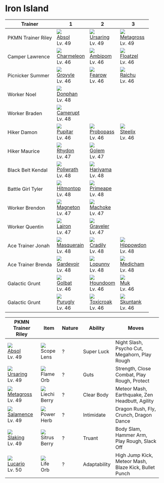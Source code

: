 # Iron Island

Trainer            | 1                                    | 2                                    | 3                                    
---                | ---                                  | ---                                  | ---                                  
PKMN Trainer Riley | ![][359]<br> [Absol]<br> Lv. 49      | ![][217]<br> [Ursaring]<br> Lv. 49   | ![][376]<br> [Metagross]<br> Lv. 49  | ![][373]<br> [Salamence]<br> Lv. 49  | ![][289]<br> [Slaking]<br> Lv. 49    | ![][448]<br> [Lucario]<br> Lv. 50    
Camper Lawrence    | ![][005]<br> [Charmeleon]<br> Lv. 46 | ![][424]<br> [Ambipom]<br> Lv. 46    | ![][419]<br> [Floatzel]<br> Lv. 46   
Picnicker Summer   | ![][253]<br> [Grovyle]<br> Lv. 46    | ![][022]<br> [Fearow]<br> Lv. 46     | ![][026]<br> [Raichu]<br> Lv. 46     
Worker Noel        | ![][232]<br> [Donphan]<br> Lv. 48    
Worker Braden      | ![][323]<br> [Camerupt]<br> Lv. 48   
Hiker Damon        | ![][247]<br> [Pupitar]<br> Lv. 46    | ![][476]<br> [Probopass]<br> Lv. 46  | ![][208]<br> [Steelix]<br> Lv. 46    
Hiker Maurice      | ![][112]<br> [Rhydon]<br> Lv. 47     | ![][076]<br> [Golem]<br> Lv. 47      
Black Belt Kendal  | ![][062]<br> [Poliwrath]<br> Lv. 48  | ![][297]<br> [Hariyama]<br> Lv. 48   
Battle Girl Tyler  | ![][237]<br> [Hitmontop]<br> Lv. 48  | ![][057]<br> [Primeape]<br> Lv. 48   
Worker Brendon     | ![][082]<br> [Magneton]<br> Lv. 47   | ![][067]<br> [Machoke]<br> Lv. 47    
Worker Quentin     | ![][305]<br> [Lairon]<br> Lv. 47     | ![][075]<br> [Graveler]<br> Lv. 47   
Ace Trainer Jonah  | ![][284]<br> [Masquerain]<br> Lv. 48 | ![][346]<br> [Cradily]<br> Lv. 48    | ![][450]<br> [Hippowdon]<br> Lv. 48  
Ace Trainer Brenda | ![][282]<br> [Gardevoir]<br> Lv. 48  | ![][428]<br> [Lopunny]<br> Lv. 48    | ![][308]<br> [Medicham]<br> Lv. 48   
Galactic Grunt     | ![][042]<br> [Golbat]<br> Lv. 46     | ![][229]<br> [Houndoom]<br> Lv. 46   | ![][089]<br> [Muk]<br> Lv. 46        
Galactic Grunt     | ![][432]<br> [Purugly]<br> Lv. 46    | ![][454]<br> [Toxicroak]<br> Lv. 46  | ![][435]<br> [Skuntank]<br> Lv. 46   

PKMN Trainer Riley                  | Item                               | Nature | Ability      | Moves                                                
---                                 | ---                                | --- | ---          | ---                                                  
![][359]<br> [Absol]<br> Lv. 49     | ![][scope-lens]<br> Scope Lens     | ? | Super Luck   | Night Slash, Psycho Cut, Megahorn, Play Rough        
![][217]<br> [Ursaring]<br> Lv. 49  | ![][flame-orb]<br> Flame Orb       | ? | Guts         | Strength, Close Combat, Play Rough, Protect          
![][376]<br> [Metagross]<br> Lv. 49 | ![][liechi-berry]<br> Liechi Berry | ? | Clear Body   | Meteor Mash, Earthquake, Zen Headbutt, Agility       
![][373]<br> [Salamence]<br> Lv. 49 | ![][power-herb]<br> Power Herb     | ? | Intimidate   | Dragon Rush, Fly, Crunch, Dragon Dance               
![][289]<br> [Slaking]<br> Lv. 49   | ![][sitrus-berry]<br> Sitrus Berry | ? | Truant       | Body Slam, Hammer Arm, Play Rough, Slack Off         
![][448]<br> [Lucario]<br> Lv. 50   | ![][life-orb]<br> Life Orb         | ? | Adaptability | High Jump Kick, Meteor Mash, Blaze Kick, Bullet Punch



[Charmeleon]: ../../pokemon_changes/005/
[Fearow]: ../../pokemon_changes/022/
[Raichu]: ../../pokemon_changes/026/
[Golbat]: ../../pokemon_changes/042/
[Primeape]: ../../pokemon_changes/057/
[Poliwrath]: ../../pokemon_changes/062/
[Machoke]: ../../pokemon_changes/067/
[Graveler]: ../../pokemon_changes/075/
[Golem]: ../../pokemon_changes/076/
[Magneton]: ../../pokemon_changes/082/
[Muk]: ../../pokemon_changes/089/
[Rhydon]: ../../pokemon_changes/112/
[Steelix]: ../../pokemon_changes/208/
[Ursaring]: ../../pokemon_changes/217/
[Houndoom]: ../../pokemon_changes/229/
[Donphan]: ../../pokemon_changes/232/
[Hitmontop]: ../../pokemon_changes/237/
[Pupitar]: ../../pokemon_changes/247/
[Grovyle]: ../../pokemon_changes/253/
[Gardevoir]: ../../pokemon_changes/282/
[Masquerain]: ../../pokemon_changes/284/
[Slaking]: ../../pokemon_changes/289/
[Hariyama]: ../../pokemon_changes/297/
[Lairon]: ../../pokemon_changes/305/
[Medicham]: ../../pokemon_changes/308/
[Camerupt]: ../../pokemon_changes/323/
[Cradily]: ../../pokemon_changes/346/
[Absol]: ../../pokemon_changes/359/
[Salamence]: ../../pokemon_changes/373/
[Metagross]: ../../pokemon_changes/376/
[Floatzel]: ../../pokemon_changes/419/
[Ambipom]: ../../pokemon_changes/424/
[Lopunny]: ../../pokemon_changes/428/
[Purugly]: ../../pokemon_changes/432/
[Skuntank]: ../../pokemon_changes/435/
[Lucario]: ../../pokemon_changes/448/
[Hippowdon]: ../../pokemon_changes/450/
[Toxicroak]: ../../pokemon_changes/454/
[Probopass]: ../../pokemon_changes/476/
[flame-orb]: ../img/items/flame-orb.png
[liechi-berry]: ../img/items/liechi-berry.png
[life-orb]: ../img/items/life-orb.png
[power-herb]: ../img/items/power-herb.png
[scope-lens]: ../img/items/scope-lens.png
[sitrus-berry]: ../img/items/sitrus-berry.png
[005]: ../img/pokemon/005.png
[022]: ../img/pokemon/022.png
[026]: ../img/pokemon/026.png
[042]: ../img/pokemon/042.png
[057]: ../img/pokemon/057.png
[062]: ../img/pokemon/062.png
[067]: ../img/pokemon/067.png
[075]: ../img/pokemon/075.png
[076]: ../img/pokemon/076.png
[082]: ../img/pokemon/082.png
[089]: ../img/pokemon/089.png
[112]: ../img/pokemon/112.png
[208]: ../img/pokemon/208.png
[217]: ../img/pokemon/217.png
[229]: ../img/pokemon/229.png
[232]: ../img/pokemon/232.png
[237]: ../img/pokemon/237.png
[247]: ../img/pokemon/247.png
[253]: ../img/pokemon/253.png
[282]: ../img/pokemon/282.png
[284]: ../img/pokemon/284.png
[289]: ../img/pokemon/289.png
[297]: ../img/pokemon/297.png
[305]: ../img/pokemon/305.png
[308]: ../img/pokemon/308.png
[323]: ../img/pokemon/323.png
[346]: ../img/pokemon/346.png
[359]: ../img/pokemon/359.png
[373]: ../img/pokemon/373.png
[376]: ../img/pokemon/376.png
[419]: ../img/pokemon/419.png
[424]: ../img/pokemon/424.png
[428]: ../img/pokemon/428.png
[432]: ../img/pokemon/432.png
[435]: ../img/pokemon/435.png
[448]: ../img/pokemon/448.png
[450]: ../img/pokemon/450.png
[454]: ../img/pokemon/454.png
[476]: ../img/pokemon/476.png

